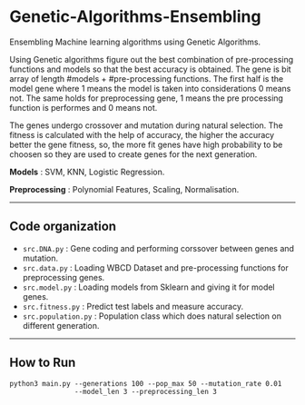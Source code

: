 # Genetic-Algorithms-Ensembling
Ensembling Machine learning algorithms using Genetic Algorithms.

Using Genetic algorithms figure out the best combination of pre-processing functions and models so that the best accuracy is obtained. The gene is bit array of length #models + #pre-processing functions. The first half is the model gene where 1 means the model is taken into considerations 0 means not. The same holds for preprocessing gene, 1 means the pre processing function is performes and 0 means not.

The genes undergo crossover and mutation during natural selection. The fitness is calculated with the help of accuracy, the higher the accuracy better the gene fitness, so, the more fit genes have high probability to be choosen so they are used to create genes for the next generation.

**Models** : SVM, KNN, Logistic Regression.

**Preprocessing** : Polynomial Features, Scaling, Normalisation.

---

## Code organization

- `src.DNA.py` : Gene coding and performing corssover between genes and mutation.
- `src.data.py` : Loading WBCD Dataset and pre-processing functions for preprocessing genes.
- `src.model.py` : Loading models from Sklearn and giving it for model genes.
- `src.fitness.py` : Predict test labels and measure accuracy.
- `src.population.py` : Population class which does natural selection on different generation.

---

## How to Run

```
python3 main.py --generations 100 --pop_max 50 --mutation_rate 0.01 
                --model_len 3 --preprocessing_len 3
```

